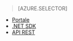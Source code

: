 ﻿> [AZURE.SELECTOR]
- [Portale](media-services-portal-check-job-progress.md)
- [.NET SDK](media-services-check-job-progress.md)
- [API REST](media-services-rest-check-job-progress.md)
<!--HONumber=47-->
